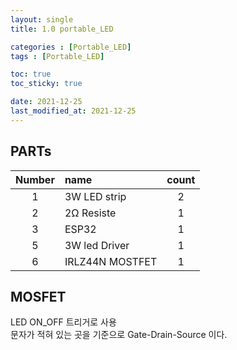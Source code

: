 ```yaml
---
layout: single
title: 1.0 portable_LED

categories : [Portable_LED]
tags : [Portable_LED]

toc: true
toc_sticky: true

date: 2021-12-25
last_modified_at: 2021-12-25
---
```


## PARTs

|Number|name|count|
|:---:|:---|:---:|
|1|3W LED strip|2|  
|2|2Ω Resiste|1|
|3|ESP32|1|
|5|3W led Driver|1|
|6|IRLZ44N MOSTFET|1|


## MOSFET

LED ON_OFF 트리거로 사용  
문자가 적혀 있는 곳을 기준으로 Gate-Drain-Source 이다.  
